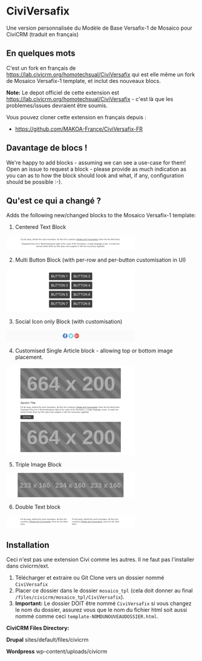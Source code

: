 # CiviVersafix
Une version personnalisée du Modèle de Base Versafix-1 de Mosaico pour CiviCRM (traduit en français)

## En quelques mots

C'est un fork en français de https://lab.civicrm.org/homotechsual/CiviVersafix qui est elle même un fork de  Mosaico Versafix-1 template, et inclut des nouveaux blocs.

**Note:** Le depot officiel de cette extension est https://lab.civicrm.org/homotechsual/CiviVersafix - c'est là que les problemes/issues devraient être soumis.

Vous pouvez cloner cette extension en français depuis :

* https://github.com/MAKOA-France/CiviVersafix-FR

## Davantage de blocs !

We're happy to add blocks - assuming we can see a use-case for them! Open an issue to request a block - please provide as much indication as you can as to how the block should look and what, if any, configuration should be possible :-).

## Qu'est ce qui a changé ?

Adds the following new/changed blocks to the Mosaico Versafix-1 template:

1. Centered Text Block

![Centered Text Block](edres/centeredTextBlock.png?raw=true "Centered Text Block")

2. Multi Button Block (with per-row and per-button customisation in UI)

![Multi Button Block](edres/multiButtonBlock.png?raw=true "Multi Button Block")

3. Social Icon only Block (with customisation)

![Social Block](edres/socialBlock.png?raw=true "Social Block")

4. Customised Single Article block - allowing top or bottom image placement.

![Single Article Block](edres/singleArticleBlock.png?raw=true "Single Article Block")

5. Triple Image Block

![Triple Image Block](edres/tripleImageBlock.png?raw=true "Triple Image Block")

6. Double Text block

![Double Text Block](edres/doubleTextBlock.png?raw=true "Double Text Block")

## Installation

Ceci n'est pas une extension Civi comme les autres. Il ne faut pas l'installer dans civicrm/ext.

1. Télécharger et extraire ou Git Clone vers un dossier nommé `CiviVersafix`
2. Placer ce dossier dans le dossier `mosaico_tpl` (cela doit donner au final `/files/civicrm/mosaico_tpl/CiviVersafix`).
3. **Important:** Le dossier DOIT être nommé `CiviVersafix` si vous changez le nom du dossier, assurez vous que le nom du fichier html soit aussi nommé comme ceci  `template-NOMDUNOUVEAUDOSSIER.html`.

**CiviCRM Files Directory:**

**Drupal** sites/default/files/civicrm

**Wordpress** wp-content/uploads/civicrm

